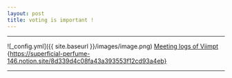 ```yaml
---
layout: post
title: voting is important !
---
```

---
![_config.yml]({{ site.baseurl }}/images/image.png)
 [Meeting logs of Viimpt](https://superficial-perfume-146.notion.site/8d339d4c08fa43a393553f12cd93a4eb) 
{https://superficial-perfume-146.notion.site/8d339d4c08fa43a393553f12cd93a4eb}

---
